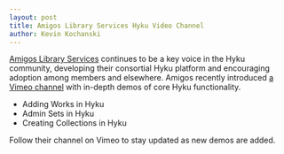 ```yaml
---
layout: post
title: Amigos Library Services Hyku Video Channel
author: Kevin Kochanski
---
```


[Amigos Library Services](https://www.amigos.org/) continues to be a key voice in the Hyku community, developing their consortial Hyku platform and encouraging adoption among members and elsewhere.  Amigos recently introduced [a Vimeo channel](https://vimeo.com/channels/1887928) with in-depth demos of core Hyku functionality.

<ul>
  <li>Adding Works in Hyku</li>
  <li>Admin Sets in Hyku</li>
  <li>Creating Collections in Hyku</li>
</ul>

<p>Follow their channel on Vimeo to stay updated as new demos are added.</p>
